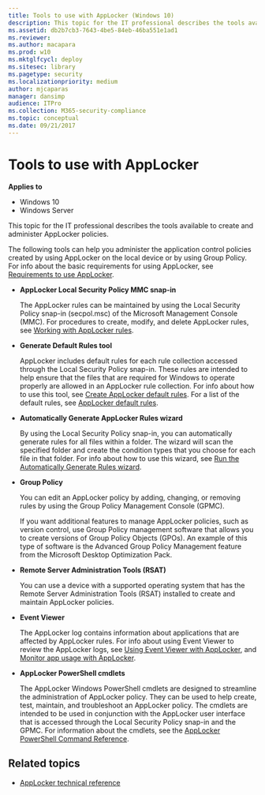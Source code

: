 ```yaml
---
title: Tools to use with AppLocker (Windows 10)
description: This topic for the IT professional describes the tools available to create and administer AppLocker policies.
ms.assetid: db2b7cb3-7643-4be5-84eb-46ba551e1ad1
ms.reviewer: 
ms.author: macapara
ms.prod: w10
ms.mktglfcycl: deploy
ms.sitesec: library
ms.pagetype: security
ms.localizationpriority: medium
author: mjcaparas
manager: dansimp
audience: ITPro
ms.collection: M365-security-compliance
ms.topic: conceptual
ms.date: 09/21/2017
---
```


# Tools to use with AppLocker

**Applies to**
 -   Windows 10 
 -   Windows Server

This topic for the IT professional describes the tools available to create and administer AppLocker policies.

The following tools can help you administer the application control policies created by using AppLocker on the local device or by using Group Policy. For info about the basic requirements for using AppLocker, see [Requirements to use AppLocker](requirements-to-use-applocker.md).

-   **AppLocker Local Security Policy MMC snap-in**

    The AppLocker rules can be maintained by using the Local Security Policy snap-in (secpol.msc) of the Microsoft Management Console (MMC). For procedures to create, modify, and delete AppLocker rules, see [Working with AppLocker rules](working-with-applocker-rules.md).

-   **Generate Default Rules tool**

    AppLocker includes default rules for each rule collection accessed through the Local Security Policy snap-in. These rules are intended to help ensure that the files that are required for Windows to operate properly are allowed in an AppLocker rule collection. For info about how to use this tool, see [Create AppLocker default rules](create-applocker-default-rules.md). For a list of the default rules, see [AppLocker default rules](working-with-applocker-rules.md#applocker-default-rules).

-   **Automatically Generate AppLocker Rules wizard**

    By using the Local Security Policy snap-in, you can automatically generate rules for all files within a folder. The wizard will scan the specified folder and create the condition types that you choose for each file in that folder. For info about how to use this wizard, see [Run the Automatically Generate Rules wizard](run-the-automatically-generate-rules-wizard.md).

-   **Group Policy**

    You can edit an AppLocker policy by adding, changing, or removing rules by using the Group Policy Management Console (GPMC).

    If you want additional features to manage AppLocker policies, such as version control, use Group Policy management software that allows you to create versions of Group Policy Objects (GPOs). An example of this type of software is the Advanced Group Policy Management feature from the Microsoft Desktop Optimization Pack.

-   **Remote Server Administration Tools (RSAT)**

    You can use a device with a supported operating system that has the Remote Server Administration Tools (RSAT) installed to create and maintain AppLocker policies.

-   **Event Viewer**

    The AppLocker log contains information about applications that are affected by AppLocker rules. For info about using Event Viewer to review the AppLocker logs, see [Using Event Viewer with AppLocker](using-event-viewer-with-applocker.md), and [Monitor app usage with AppLocker](monitor-application-usage-with-applocker.md).

-   **AppLocker PowerShell cmdlets**

    The AppLocker Windows PowerShell cmdlets are designed to streamline the administration of AppLocker policy. They can be used to help create, test, maintain, and troubleshoot an AppLocker policy. The cmdlets are intended to be used in conjunction with the AppLocker user interface that is accessed through the Local Security Policy snap-in and the GPMC. For information about the cmdlets, see the [AppLocker PowerShell Command Reference](https://technet.microsoft.com/itpro/powershell/windows/applocker/applocker).

## Related topics

- [AppLocker technical reference](applocker-technical-reference.md)
